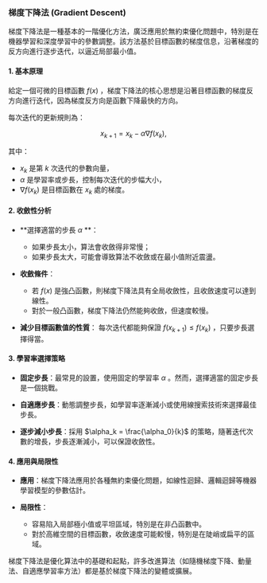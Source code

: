 ### 梯度下降法 (Gradient Descent)

梯度下降法是一種基本的一階優化方法，廣泛應用於無約束優化問題中，特別是在機器學習和深度學習中的參數調整。該方法基於目標函數的梯度信息，沿著梯度的反方向進行逐步迭代，以逼近局部最小值。

#### 1. **基本原理**

給定一個可微的目標函數  $`f(x)`$ ，梯度下降法的核心思想是沿著目標函數的梯度反方向進行迭代，因為梯度反方向是函數下降最快的方向。

每次迭代的更新規則為：

$$x_{k+1} = x_k - \alpha \nabla f(x_k),$$

其中：
-  $`x_k`$  是第  $`k`$  次迭代的參數向量，
-  $`\alpha`$  是學習率或步長，控制每次迭代的步幅大小，
-  $`\nabla f(x_k)`$  是目標函數在  $`x_k`$  處的梯度。

#### 2. **收斂性分析**

- **選擇適當的步長  $`\alpha`$ **：
  - 如果步長太小，算法會收斂得非常慢；
  - 如果步長太大，可能會導致算法不收斂或在最小值附近震盪。
  
- **收斂條件**：
  - 若  $`f(x)`$  是強凸函數，則梯度下降法具有全局收斂性，且收斂速度可以達到線性。
  - 對於一般凸函數，梯度下降法仍然能夠收斂，但速度較慢。
  
- **減少目標函數值的性質**：
  每次迭代都能夠保證  $`f(x_{k+1}) \leq f(x_k)`$  ，只要步長選擇得當。

#### 3. **學習率選擇策略**

- **固定步長**：最常見的設置，使用固定的學習率  $`\alpha`$ 。然而，選擇適當的固定步長是一個挑戰。
  
- **自適應步長**：動態調整步長，如學習率逐漸減小或使用線搜索技術來選擇最佳步長。

- **逐步減小步長**：採用  $`\alpha_k = \frac{\alpha_0}{k}`$  的策略，隨著迭代次數的增長，步長逐漸減小，可以保證收斂性。

#### 4. **應用與局限性**

- **應用**：梯度下降法應用於各種無約束優化問題，如線性迴歸、邏輯迴歸等機器學習模型的參數估計。
  
- **局限性**：
  - 容易陷入局部極小值或平坦區域，特別是在非凸函數中。
  - 對於高維空間的目標函數，收斂速度可能較慢，特別是在陡峭或扁平的區域。

梯度下降法是優化算法中的基礎和起點，許多改進算法（如隨機梯度下降、動量法、自適應學習率方法）都是基於梯度下降法的變體或擴展。